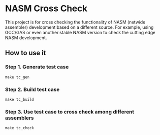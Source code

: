 # NASM Cross Check

This project is for cross checking the functionality of NASM (netwide assembler) development based on a different source.
For example, using GCC/GAS or even another stable NASM version to check the cutting edge NASM development.

## How to use it

### Step 1. Generate test case
```
make tc_gen
```

### Step 2. Build test case
```
make tc_build
```

### Step 3. Use test case to cross check among different assemblers
```
make tc_check
```
